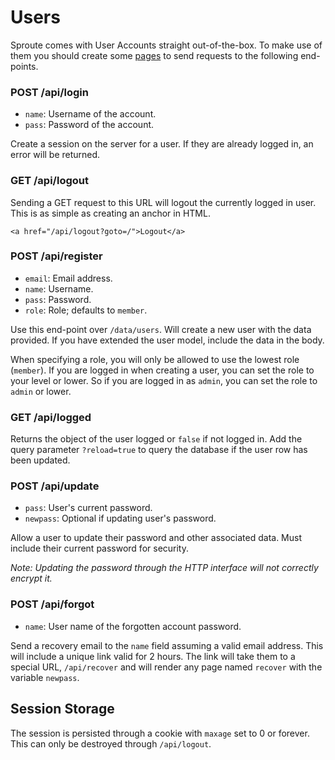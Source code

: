 # Users

Sproute comes with User Accounts straight out-of-the-box. To make use of them you should create some [pages](/docs/pages) to send requests to the following end-points.

### POST /api/login
- `name`: Username of the account.
- `pass`: Password of the account.

Create a session on the server for a user. If they are already logged in, an error will be returned.

### GET /api/logout

Sending a GET request to this URL will logout the currently logged in user. This is as simple as creating an anchor in HTML.

~~~
<a href="/api/logout?goto=/">Logout</a>
~~~

### POST /api/register
- `email`: Email address.
- `name`: Username.
- `pass`: Password.
- `role`: Role; defaults to `member`.

Use this end-point over `/data/users`. Will create a new user with the data provided. If you have extended the user model, include the data in the body.

When specifying a role, you will only be allowed to use the lowest role (`member`). If you are logged in when creating a user, you can set the role to your level or lower. So if you are logged in as `admin`, you can set the role to `admin` or lower.

### GET /api/logged

Returns the object of the user logged or `false` if not logged in. Add the query parameter `?reload=true` to query the database if the user row has been updated.

### POST /api/update
- `pass`: User's current password.
- `newpass`: Optional if updating user's password.

Allow a user to update their password and other associated data. Must include their current password for security. 

*Note: Updating the password through the HTTP interface will not correctly encrypt it.*

### POST /api/forgot
- `name`: User name of the forgotten account password.

Send a recovery email to the `name` field assuming a valid email address. This will include a unique link valid for 2 hours. The link will take them to a special URL, `/api/recover` and will render any page named `recover` with the variable `newpass`.

## Session Storage

The session is persisted through a cookie with `maxage` set to 0 or forever. This can only be destroyed through `/api/logout`.